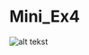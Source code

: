 # Mini_Ex4
![alt tekst](https://github.com/MathiasTvilling/Mini_Ex4/blob/master/Sk%C3%A6rmbillede%202018-03-05%20kl.%2015.06.35.png)
